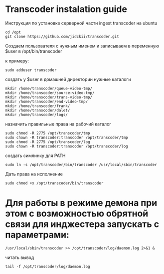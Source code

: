 # Transcoder instalation guide

Инструкция по  установке серверной части ingest transcoder на ubuntu

```
cd /opt
git clone https://github.com/jidckii/transcoder.git
```

Создаем пользователя с нужным именем и записываем в переменную $user в /opt/bin/transcoder

к примеру:

```
sudo adduser transcoder
```

создать у $user в домашней директории нужные каталоги

```
mkdir /home/transcoder/queue-video-tmp/
mkdir /home/transcoder/source-video-tmp/
mkdir /home/transcoder/trans-video-tmp/
mkdir /home/transcoder/end-video-tmp/
mkdir /home/transcoder/frank/
mkdir /home/transcoder/dalet/
mkdir /home/transcoder/logs/
```

назначить правильные права на рабочий каталог

```
sudo chmod -R 2775 /opt/transcoder/tmp
sudo chown -R transcoder:transcoder /opt/transcoder/tmp
sudo chmod -R 2775 /opt/transcoder/log
sudo chown -R transcoder:transcoder /opt/transcoder/log
```

создать симлинку для PATH

```
sudo ln -s /opt/transcoder/bin/transcoder /usr/local/sbin/transcoder
```
Дать права на исполнение
```
sudo chmod +x /opt/transcoder/bin/transcoder
```

# Для работы в режиме демона при этом с возможностью обрятной связи для инджестера запускать с параметрами:
 
 ```
/usr/local/sbin/transcoder >> /opt/transcoder/log/daemon.log 2>&1 &
```
читать вывод 
```
tail -f /opt/transcoder/log/daemon.log
```
